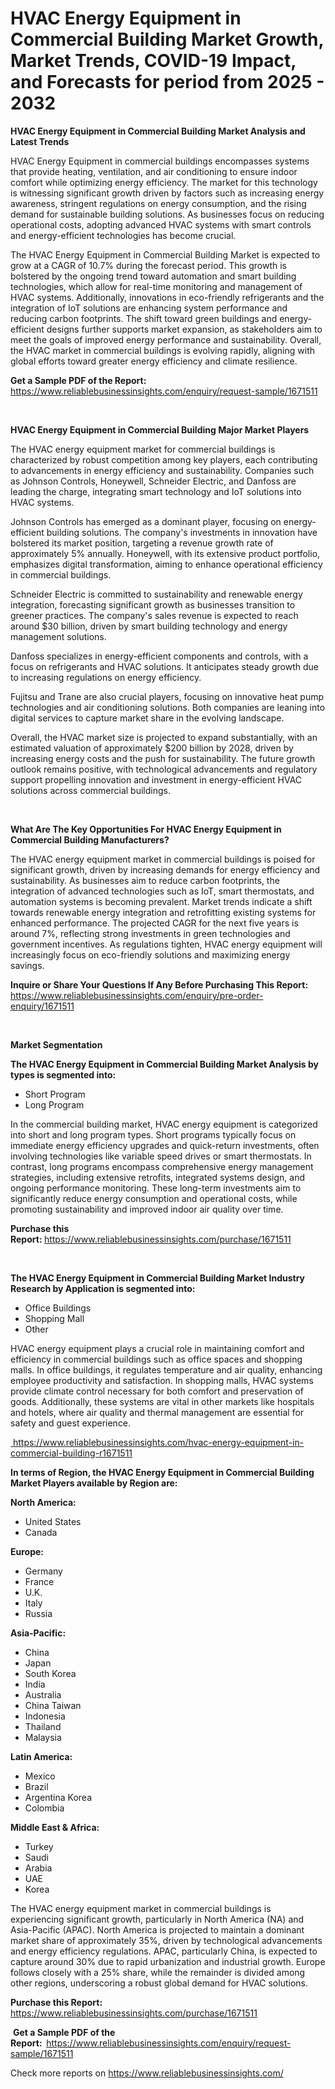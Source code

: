 <p><h1>HVAC Energy Equipment in Commercial Building Market Growth, Market Trends, COVID-19 Impact, and Forecasts for period from 2025 - 2032</h1></p><p><strong>HVAC Energy Equipment in Commercial Building Market Analysis and Latest Trends</strong></p>
<p><p>HVAC Energy Equipment in commercial buildings encompasses systems that provide heating, ventilation, and air conditioning to ensure indoor comfort while optimizing energy efficiency. The market for this technology is witnessing significant growth driven by factors such as increasing energy awareness, stringent regulations on energy consumption, and the rising demand for sustainable building solutions. As businesses focus on reducing operational costs, adopting advanced HVAC systems with smart controls and energy-efficient technologies has become crucial.</p><p>The HVAC Energy Equipment in Commercial Building Market is expected to grow at a CAGR of 10.7% during the forecast period. This growth is bolstered by the ongoing trend toward automation and smart building technologies, which allow for real-time monitoring and management of HVAC systems. Additionally, innovations in eco-friendly refrigerants and the integration of IoT solutions are enhancing system performance and reducing carbon footprints. The shift toward green buildings and energy-efficient designs further supports market expansion, as stakeholders aim to meet the goals of improved energy performance and sustainability. Overall, the HVAC market in commercial buildings is evolving rapidly, aligning with global efforts toward greater energy efficiency and climate resilience.</p></p>
<p><strong>Get a Sample PDF of the Report:&nbsp;</strong> <a href="https://www.reliablebusinessinsights.com/enquiry/request-sample/1671511?utm_campaign=3050&utm_medium=2&utm_source=Github&utm_content=ia&utm_term=25032025&utm_id=hvac-energy-equipment-in-commercial-building">https://www.reliablebusinessinsights.com/enquiry/request-sample/1671511</a></p>
<p>&nbsp;</p>
<p><strong>HVAC Energy Equipment in Commercial Building Major Market Players</strong></p>
<p><p>The HVAC energy equipment market for commercial buildings is characterized by robust competition among key players, each contributing to advancements in energy efficiency and sustainability. Companies such as Johnson Controls, Honeywell, Schneider Electric, and Danfoss are leading the charge, integrating smart technology and IoT solutions into HVAC systems.</p><p>Johnson Controls has emerged as a dominant player, focusing on energy-efficient building solutions. The company's investments in innovation have bolstered its market position, targeting a revenue growth rate of approximately 5% annually. Honeywell, with its extensive product portfolio, emphasizes digital transformation, aiming to enhance operational efficiency in commercial buildings.</p><p>Schneider Electric is committed to sustainability and renewable energy integration, forecasting significant growth as businesses transition to greener practices. The company's sales revenue is expected to reach around $30 billion, driven by smart building technology and energy management solutions. </p><p>Danfoss specializes in energy-efficient components and controls, with a focus on refrigerants and HVAC solutions. It anticipates steady growth due to increasing regulations on energy efficiency.</p><p>Fujitsu and Trane are also crucial players, focusing on innovative heat pump technologies and air conditioning solutions. Both companies are leaning into digital services to capture market share in the evolving landscape.</p><p>Overall, the HVAC market size is projected to expand substantially, with an estimated valuation of approximately $200 billion by 2028, driven by increasing energy costs and the push for sustainability. The future growth outlook remains positive, with technological advancements and regulatory support propelling innovation and investment in energy-efficient HVAC solutions across commercial buildings.</p></p>
<p>&nbsp;</p>
<p><strong>What Are The Key Opportunities For HVAC Energy Equipment in Commercial Building Manufacturers?</strong></p>
<p><p>The HVAC energy equipment market in commercial buildings is poised for significant growth, driven by increasing demands for energy efficiency and sustainability. As businesses aim to reduce carbon footprints, the integration of advanced technologies such as IoT, smart thermostats, and automation systems is becoming prevalent. Market trends indicate a shift towards renewable energy integration and retrofitting existing systems for enhanced performance. The projected CAGR for the next five years is around 7%, reflecting strong investments in green technologies and government incentives. As regulations tighten, HVAC energy equipment will increasingly focus on eco-friendly solutions and maximizing energy savings.</p></p>
<p><strong>Inquire or Share Your Questions If Any Before Purchasing This Report:</strong> <a href="https://www.reliablebusinessinsights.com/enquiry/pre-order-enquiry/1671511?utm_campaign=3050&utm_medium=2&utm_source=Github&utm_content=ia&utm_term=25032025&utm_id=hvac-energy-equipment-in-commercial-building">https://www.reliablebusinessinsights.com/enquiry/pre-order-enquiry/1671511</a></p>
<p>&nbsp;</p>
<p><strong>Market Segmentation</strong></p>
<p><strong>The HVAC Energy Equipment in Commercial Building Market Analysis by types is segmented into:</strong></p>
<p><ul><li>Short Program</li><li>Long Program</li></ul></p>
<p><p>In the commercial building market, HVAC energy equipment is categorized into short and long program types. Short programs typically focus on immediate energy efficiency upgrades and quick-return investments, often involving technologies like variable speed drives or smart thermostats. In contrast, long programs encompass comprehensive energy management strategies, including extensive retrofits, integrated systems design, and ongoing performance monitoring. These long-term investments aim to significantly reduce energy consumption and operational costs, while promoting sustainability and improved indoor air quality over time.</p></p>
<p><strong>Purchase this Report:&nbsp;</strong><a href="https://www.reliablebusinessinsights.com/purchase/1671511?utm_campaign=3050&utm_medium=2&utm_source=Github&utm_content=ia&utm_term=25032025&utm_id=hvac-energy-equipment-in-commercial-building">https://www.reliablebusinessinsights.com/purchase/1671511</a></p>
<p>&nbsp;</p>
<p><strong>The HVAC Energy Equipment in Commercial Building Market Industry Research by Application is segmented into:</strong></p>
<p><ul><li>Office Buildings</li><li>Shopping Mall</li><li>Other</li></ul></p>
<p><p>HVAC energy equipment plays a crucial role in maintaining comfort and efficiency in commercial buildings such as office spaces and shopping malls. In office buildings, it regulates temperature and air quality, enhancing employee productivity and satisfaction. In shopping malls, HVAC systems provide climate control necessary for both comfort and preservation of goods. Additionally, these systems are vital in other markets like hospitals and hotels, where air quality and thermal management are essential for safety and guest experience.</p></p>
<p><a href="https://www.reliablebusinessinsights.com/hvac-energy-equipment-in-commercial-building-r1671511?utm_campaign=3050&utm_medium=2&utm_source=Github&utm_content=ia&utm_term=25032025&utm_id=hvac-energy-equipment-in-commercial-building">&nbsp;https://www.reliablebusinessinsights.com/hvac-energy-equipment-in-commercial-building-r1671511</a></p>
<p><strong>In terms of Region, the HVAC Energy Equipment in Commercial Building Market Players available by Region are:</strong></p>
<p>
    <p> <strong> North America: </strong>
        <ul>
            <li>United States</li>
            <li>Canada</li>
        </ul>
        </p> 
    <p> <strong> Europe: </strong>
        <ul>
            <li>Germany</li>
            <li>France</li>
            <li>U.K.</li>
            <li>Italy</li>
            <li>Russia</li>
        </ul>
        </p> 
    <p> <strong> Asia-Pacific: </strong>
        <ul>
            <li>China</li>
            <li>Japan</li>
            <li>South Korea</li>
            <li>India</li>
            <li>Australia</li>
            <li>China Taiwan</li>
            <li>Indonesia</li>
            <li>Thailand</li>
            <li>Malaysia</li>
        </ul>
        </p> 
    <p> <strong> Latin America: </strong>
        <ul>
            <li>Mexico</li>
            <li>Brazil</li>
            <li>Argentina Korea</li>
            <li>Colombia</li>
        </ul>
        </p> 
    <p> <strong> Middle East & Africa: </strong>
        <ul>
            <li>Turkey</li>
            <li>Saudi</li>
            <li>Arabia</li>
            <li>UAE</li>
            <li>Korea</li>
        </ul>
    </p>
    </p>
<p><p>The HVAC energy equipment market in commercial buildings is experiencing significant growth, particularly in North America (NA) and Asia-Pacific (APAC). North America is projected to maintain a dominant market share of approximately 35%, driven by technological advancements and energy efficiency regulations. APAC, particularly China, is expected to capture around 30% due to rapid urbanization and industrial growth. Europe follows closely with a 25% share, while the remainder is divided among other regions, underscoring a robust global demand for HVAC solutions.</p></p>
<p><strong>Purchase this Report: </strong><a href="https://www.reliablebusinessinsights.com/purchase/1671511?utm_campaign=3050&utm_medium=2&utm_source=Github&utm_content=ia&utm_term=25032025&utm_id=hvac-energy-equipment-in-commercial-building">https://www.reliablebusinessinsights.com/purchase/1671511</a></p>
<p>&nbsp;<strong>Get a Sample PDF of the Report:&nbsp;&nbsp;</strong><a href="https://www.reliablebusinessinsights.com/enquiry/request-sample/1671511?utm_campaign=3050&utm_medium=2&utm_source=Github&utm_content=ia&utm_term=25032025&utm_id=hvac-energy-equipment-in-commercial-building">https://www.reliablebusinessinsights.com/enquiry/request-sample/1671511</a></p>
<p><strong></strong></p>
<p>Check more reports on <a href="https://www.reliablebusinessinsights.com/?utm_campaign=3050&utm_medium=2&utm_source=Github&utm_content=ia&utm_term=25032025&utm_id=hvac-energy-equipment-in-commercial-building">https://www.reliablebusinessinsights.com/</a></p>